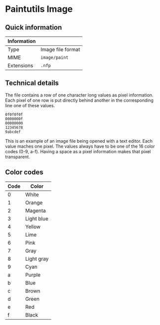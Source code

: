 # Paintutils Image

## Quick information

| Information |                           |
| ----------- | ------------------------- |
| Type        | Image file format         |
| MIME        | `image/paint`             |
| Extensions  | `.nfp`                    |

## Technical details

The file contains a row of one character long values as pixel information. Each pixel of one row is put directly behind another in the corresponding line one of these values.

```
0f0f0f0f
0000000f
00000000
12345678
9abcdef
```

This is an example of an image file being opened with a text editor. Each value maches one pixel. The values always have to be one of the 16 color codes (0-9, a-f).
Having a space as a pixel information makes that pixel transparent.

## Color codes

| Code | Color      |
| ---- | ---------- |
| 0    | White      |
| 1    | Orange     |
| 2    | Magenta    |
| 3    | Light blue |
| 4    | Yellow     |
| 5    | Lime       |
| 6    | Pink       |
| 7    | Gray       |
| 8    | Light gray |
| 9    | Cyan       |
| a    | Purple     |
| b    | Blue       |
| c    | Brown      |
| d    | Green      |
| e    | Red        |
| f    | Black      |